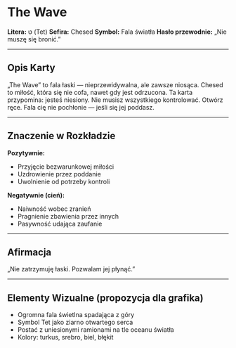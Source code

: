 # The Wave

**Litera:** ט (Tet)
**Sefira:** Chesed
**Symbol:** Fala światła
**Hasło przewodnie:** „Nie muszę się bronić.”

---

## Opis Karty

„The Wave” to fala łaski — nieprzewidywalna, ale zawsze niosąca. Chesed to miłość, która się nie cofa, nawet gdy jest odrzucona. Ta karta przypomina: jesteś niesiony. Nie musisz wszystkiego kontrolować. Otwórz ręce. Fala cię nie pochłonie — jeśli się jej poddasz.

---

## Znaczenie w Rozkładzie

**Pozytywnie:**
- Przyjęcie bezwarunkowej miłości
- Uzdrowienie przez poddanie
- Uwolnienie od potrzeby kontroli

**Negatywnie (cień):**
- Naiwność wobec zranień
- Pragnienie zbawienia przez innych
- Pasywność udająca zaufanie

---

## Afirmacja

„Nie zatrzymuję łaski. Pozwalam jej płynąć.”

---

## Elementy Wizualne (propozycja dla grafika)

- Ogromna fala świetlna spadająca z góry
- Symbol Tet jako ziarno otwartego serca
- Postać z uniesionymi ramionami na tle oceanu światła
- Kolory: turkus, srebro, biel, błękit
